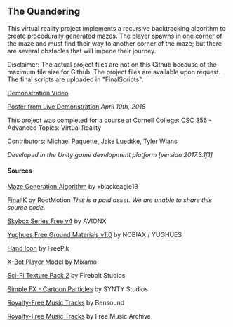 ## The Quandering
This virtual reality project implements a recursive backtracking algorithm to create procedurally generated mazes. The player spawns in one corner of the maze and must find their way to another corner of the maze; but there are several obstacles that will impede their journey.

Disclaimer: The actual project files are not on this Github because of the maximum file size for Github. The project files are available upon request. The final scripts are uploaded in "FinalScripts".


[Demonstration Video](https://www.youtube.com/watch?v=BzuK4CC3tA0&feature=youtu.be)

[Poster from Live Demonstration](https://github.com/Jluedtke19/CSC356ProcedurallyGenerated/blob/master/VRPoster.pdf) *April 10th, 2018*

This project was completed for a course at Cornell College:
CSC 356 - Advanced Topics: Virtual Reality

Contributors:
Michael Paquette, Jake Luedtke, Tyler Wians

*Developed in the Unity game development platform [version 2017.3.1f1]*

#### Sources
[Maze Generation Algorithm](https://blackeagleproject.wordpress.com/2015/08/25/avant-propos-du-tutoriel-n2-creer-un-generateur-de-labyrinthe-avec-unity-en-c/) by xblackeagle13

[FinalIK](https://assetstore.unity.com/packages/tools/animation/final-ik-14290) by RootMotion
*This is a paid asset. We are unable to share this source code.*

[Skybox Series Free v4](https://assetstore.unity.com/packages/2d/textures-materials/sky/skybox-series-free-103633) by AVIONX

[Yughues Free Ground Materials v1.0](https://assetstore.unity.com/packages/2d/textures-materials/floors/yughues-free-ground-materials-13001) by NOBIAX / YUGHUES

[Hand Icon](www.flaticon.com) by FreePik

[X-Bot Player Model](https://www.mixamo.com/#/?page=1&query=xbot&type=Character) by Mixamo

[Sci-Fi Texture Pack 2](https://assetstore.unity.com/packages/2d/textures-materials/sci-fi-texture-pack-2-42026) by Firebolt Studios

[Simple FX - Cartoon Particles](https://assetstore.unity.com/packages/vfx/particles/simple-fx-cartoon-particles-67834) by SYNTY Studios

[Royalty-Free Music Tracks](https://www.bensound.com/) by Bensound

[Royalty-Free Music Tracks](http://freemusicarchive.org/) by Free Music Archive
